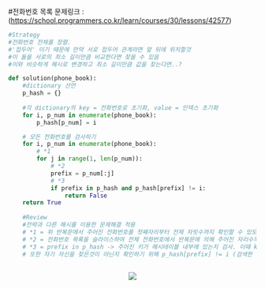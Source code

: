 #전화번호 목록
문제링크 : (https://school.programmers.co.kr/learn/courses/30/lessons/42577)

```python
#Strategy
#전화번호 전체를 정렬.
#'접두어' 이기 때문에 만약 서로 접두어 관계라면 앞 뒤에 위치할것
#이 둘을 서로의 최소 길이만큼 비교한다면 찾을 수 있음
#이와 비슷하게 해시로 변경하고 최소 길이만큼 값을 찾는다면..?

def solution(phone_book):
    #dictionary 선언
    p_hash = {}
    
    #각 dictionary의 key = 전화번호로 초기화, value = 인덱스 초기화
    for i, p_num in enumerate(phone_book):
        p_hash[p_num] = i

    # 모든 전화번호를 검사하기
    for i, p_num in enumerate(phone_book):
        # *1
        for j in range(1, len(p_num)):
            # *2
            prefix = p_num[:j]
            # *3
            if prefix in p_hash and p_hash[prefix] != i:
                return False
    return True
    
    #Review
    #전략과 다른 해시를 이용한 문제해결 적용
    # *1 = 위 반복문에서 주어진 전화번호를 첫째자리부터 전체 자릿수까지 확인할 수 있도록 1~전화번호 길이까지 반복하는 반복문
    # *2 = 전화번호 목록을 슬라이스하여 전체 전화번호에서 반복문에 의해 주어진 자리수까지 가져오기.
    # *3 = prefix in p_hash -> 주어진 키가 해시테이블 내부에 있는지 검사. 이때 key를 통해서만 검색이 가능. 위에 dictionary의 키를 전화번호로 초기화한 이유가 이것.
    # 또한 자기 자신을 찾은것이 아닌지 확인하기 위해 p_hash[prefix] != i (검색한 해시테이블의 value가 자신의 index가 아닌지 확인.)
    
```
<p align="center">
    <img src = ![IMG_0002](https://user-images.githubusercontent.com/43941511/232327425-000a8442-7c22-4de9-bcca-c3f0304f26f1.PNG)>
</p>
